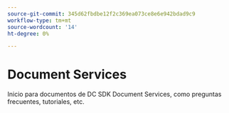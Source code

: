 ```yaml
---
source-git-commit: 345d62fbdbe12f2c369ea073ce8e6e942bdad9c9
workflow-type: tm+mt
source-wordcount: '14'
ht-degree: 0%

---
```

# Document Services

Inicio para documentos de DC SDK Document Services, como preguntas frecuentes, tutoriales, etc.
